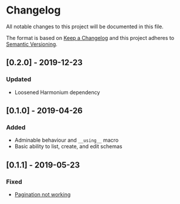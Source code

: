 # Changelog

All notable changes to this project will be documented in this file.

The format is based on [Keep a Changelog](http://keepachangelog.com/en/1.0.0/)
and this project adheres to [Semantic Versioning](http://semver.org/spec/v2.0.0.html).

## [0.2.0] - 2019-12-23

### Updated

- Loosened Harmonium dependency

## [0.1.0] - 2019-04-26

### Added

- Adminable behaviour and `__using__` macro
- Basic ability to list, create, and edit schemas

## [0.1.1] - 2019-05-23

### Fixed

- [Pagination not working](https://github.com/revelrylabs/adminable/pull/1)
